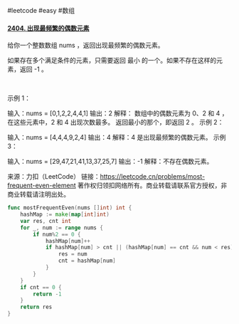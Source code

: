 #leetcode #easy #数组 

#### [2404. 出现最频繁的偶数元素](https://leetcode.cn/problems/most-frequent-even-element/)

给你一个整数数组 nums ，返回出现最频繁的偶数元素。

如果存在多个满足条件的元素，只需要返回 最小 的一个。如果不存在这样的元素，返回 -1 。

 

示例 1：

输入：nums = [0,1,2,2,4,4,1]
输出：2
解释：
数组中的偶数元素为 0、2 和 4 ，在这些元素中，2 和 4 出现次数最多。
返回最小的那个，即返回 2 。
示例 2：

输入：nums = [4,4,4,9,2,4]
输出：4
解释：4 是出现最频繁的偶数元素。
示例 3：

输入：nums = [29,47,21,41,13,37,25,7]
输出：-1
解释：不存在偶数元素。

来源：力扣（LeetCode）
链接：https://leetcode.cn/problems/most-frequent-even-element
著作权归领扣网络所有。商业转载请联系官方授权，非商业转载请注明出处。

```go
func mostFrequentEven(nums []int) int {
	hashMap := make(map[int]int)
	var res, cnt int
	for _, num := range nums {
		if num%2 == 0 {
			hashMap[num]++
			if hashMap[num] > cnt || (hashMap[num] == cnt && num < res) {
				res = num
				cnt = hashMap[num]
			}
		}
	}
	if cnt == 0 {
		return -1
	}
	return res
}

```

